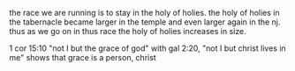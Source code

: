 the race we are running is to stay in the holy of holies. the holy of holies in the tabernacle
became larger in the temple and even larger again in the nj. thus as we go on in thus race
the holy of holies increases in size.

1 cor 15:10 "not I but the grace of god" with gal 2:20, "not I but christ lives in me"
shows that grace is a person, christ

